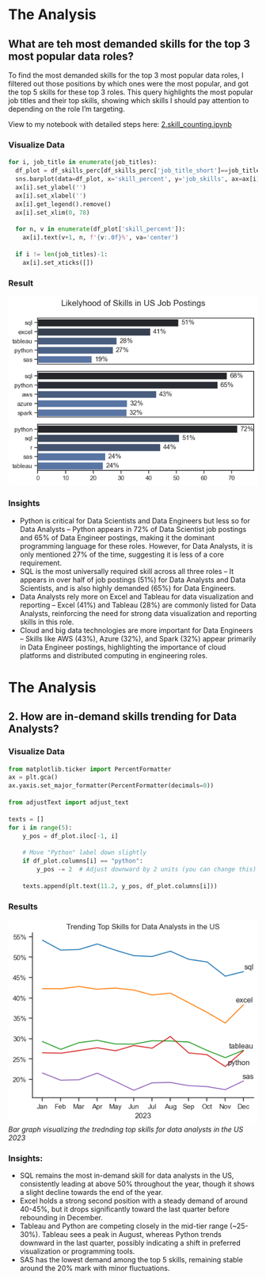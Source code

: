 # The Analysis

## What are teh most demanded skills for the top 3 most popular data roles?

To find the most demanded skills for the top 3 most popular data roles, I filtered out those positions by which ones were the most popular, and got the top 5 skills for these top 3 roles. This query highlights the most popular job titles and their top skills, showing which skills I should pay attention to depending on the role I’m targeting.

View to my notebook with detailed steps here: [2.skill_counting.ipynb](project/2.skill_counting.ipynb)

### Visualize Data

```python
for i, job_title in enumerate(job_titles):
  df_plot = df_skills_perc[df_skills_perc['job_title_short']==job_title].head(5)
  sns.barplot(data=df_plot, x='skill_percent', y='job_skills', ax=ax[i], hue='skill_count', palette='dark:b_r')
  ax[i].set_ylabel('')
  ax[i].set_xlabel('')
  ax[i].get_legend().remove()
  ax[i].set_xlim(0, 78)

  for n, v in enumerate(df_plot['skill_percent']):
    ax[i].text(v+1, n, f'{v:.0f}%', va='center')

  if i != len(job_titles)-1:
    ax[i].set_xticks([])
```

### Result

![Visualization of Top Skills](project/images/skill_demand_all_data_roles.png)

### Insights

- Python is critical for Data Scientists and Data Engineers but less so for Data Analysts – Python appears in 72% of Data Scientist job postings and 65% of Data Engineer postings, making it the dominant programming language for these roles. However, for Data Analysts, it is only mentioned 27% of the time, suggesting it is less of a core requirement.
- SQL is the most universally required skill across all three roles – It appears in over half of job postings (51%) for Data Analysts and Data Scientists, and is also highly demanded (65%) for Data Engineers.
- Data Analysts rely more on Excel and Tableau for data visualization and reporting – Excel (41%) and Tableau (28%) are commonly listed for Data Analysts, reinforcing the need for strong data visualization and reporting skills in this role.
- Cloud and big data technologies are more important for Data Engineers – Skills like AWS (43%), Azure (32%), and Spark (32%) appear primarily in Data Engineer postings, highlighting the importance of cloud platforms and distributed computing in engineering roles.

# The Analysis

## 2. How are in-demand skills trending for Data Analysts?

### Visualize Data

```python
from matplotlib.ticker import PercentFormatter
ax = plt.gca()
ax.yaxis.set_major_formatter(PercentFormatter(decimals=0))

from adjustText import adjust_text

texts = []
for i in range(5):
    y_pos = df_plot.iloc[-1, i]

    # Move "Python" label down slightly
    if df_plot.columns[i] == "python":
        y_pos -= 2  # Adjust downward by 2 units (you can change this)

    texts.append(plt.text(11.2, y_pos, df_plot.columns[i]))
```

### Results

![Trending Top Skills for Data Analysts in the US](project/images/trending_skills.png)
_Bar graph visualizing the trednding top skills for data analysts in the US 2023_

### Insights:

- SQL remains the most in-demand skill for data analysts in the US, consistently leading at above 50% throughout the year, though it shows a slight decline towards the end of the year.
- Excel holds a strong second position with a steady demand of around 40-45%, but it drops significantly toward the last quarter before rebounding in December.
- Tableau and Python are competing closely in the mid-tier range (~25-30%). Tableau sees a peak in August, whereas Python trends downward in the last quarter, possibly indicating a shift in preferred visualization or programming tools.
- SAS has the lowest demand among the top 5 skills, remaining stable around the 20% mark with minor fluctuations.
